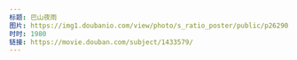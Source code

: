 ```yaml
---
标题: 巴山夜雨
图片: https://img1.doubanio.com/view/photo/s_ratio_poster/public/p2629016188.jpg
时时: 1980
链接: https://movie.douban.com/subject/1433579/
---
```

